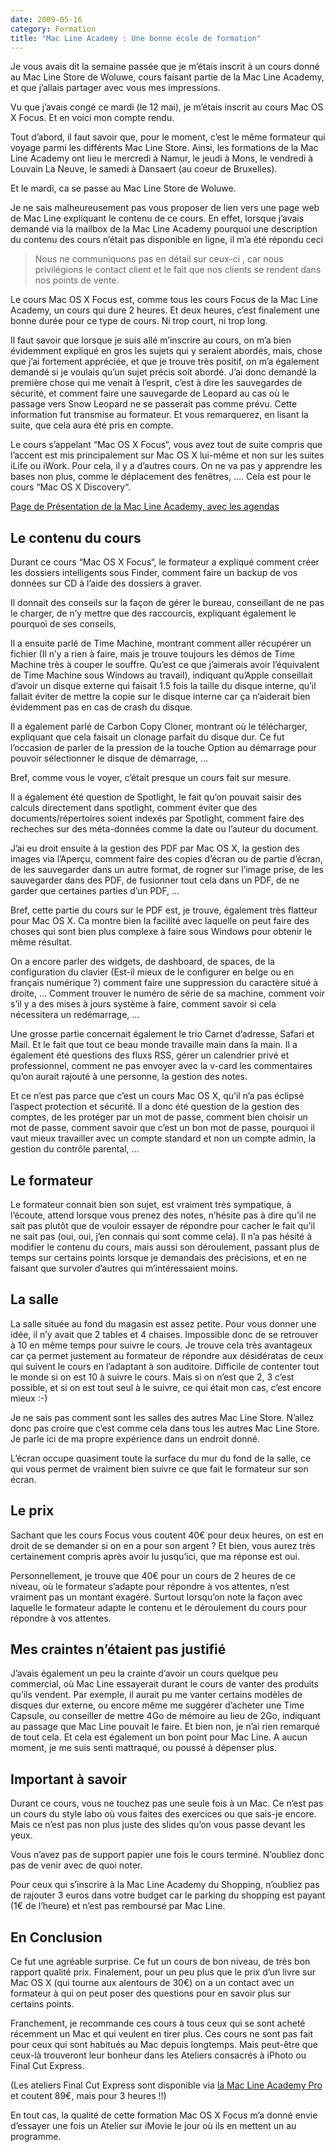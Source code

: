 ```yaml
---
date: 2009-05-16
category: Formation
title: "Mac Line Academy : Une bonne école de formation"
---
```


Je vous avais dit la semaine passée que je m’étais inscrit à un cours donné au Mac Line Store de Woluwe, cours faisant partie de la Mac Line Academy, et que j’allais partager avec vous mes impressions.

Vu que j’avais congé ce mardi (le 12 mai), je m’étais inscrit au cours Mac OS X Focus. Et en voici mon compte rendu.

Tout d’abord, il faut savoir que, pour le moment, c’est le même formateur qui voyage parmi les différents Mac Line Store.
Ainsi, les formations de la Mac Line Academy ont lieu le mercredi à Namur, le jeudi à Mons, le vendredi à Louvain La Neuve, le samedi à Dansaert (au coeur de Bruxelles).

Et le mardi, ca se passe au Mac Line Store de Woluwe.

Je ne sais malheureusement pas vous proposer de lien vers une page web de Mac Line expliquant le contenu de ce cours.  En effet, lorsque j’avais demandé via la mailbox de la Mac Line Academy pourquoi une description du contenu des cours n’était pas disponible en ligne, il m’a été répondu ceci

> Nous ne communiquons pas en détail sur ceux-ci , car nous privilégions le contact client et le fait que nos clients se rendent dans nos points de vente.

Le cours Mac OS X Focus est, comme tous les cours Focus de la Mac Line Academy, un cours qui dure 2 heures.
Et deux heures, c’est finalement une bonne durée pour ce type de cours. Ni trop court, ni trop long.

Il faut savoir que lorsque je suis allé m’inscrire au cours, on m’a bien évidemment expliqué en gros les sujets qui y seraient abordés, mais, chose que j’ai fortement appréciée, et que je trouve très positif, on m’a également demandé si je voulais qu’un sujet précis soit abordé. J’ai donc demandé la première chose qui me venait à l’esprit, c’est à dire les sauvegardes de sécurité, et comment faire une sauvegarde de Leopard au cas où le passage vers Snow Leopard ne se passerait pas comme prévu. Cette information fut transmise au formateur. Et vous remarquerez, en lisant la suite, que cela aura été pris en compte.

Le cours s’appelant “Mac OS X Focus“, vous avez tout de suite compris que l’accent est mis principalement sur Mac OS X lui-même et non sur les suites iLife ou iWork. Pour cela, il y a d’autres cours. On ne va pas y apprendre les bases non plus, comme le déplacement des fenêtres, …. Cela est pour le cours “Mac OS X Discovery“.

[Page de Présentation de la Mac Line Academy, avec les agendas](https://web.archive.org/web/20160831154324/http://www.macline.be/home/index.php?option=com_content&task=view&id=337&Itemid=1233)


## Le contenu du cours

Durant ce cours “Mac OS X Focus“, le formateur a expliqué comment créer les dossiers intelligents sous Finder, comment faire un backup de vos données sur CD à l’aide des dossiers à graver.

Il donnait des conseils sur la façon de gérer le bureau, conseillant de ne pas le charger, de n’y mettre que des raccourcis, expliquant également le pourquoi de ses conseils,

Il a ensuite parlé de Time Machine, montrant comment aller récupérer un fichier (Il n’y a rien à faire, mais je trouve toujours les démos de Time Machine très à couper le souffre. Qu’est ce que j’aimerais avoir l’équivalent de Time Machine sous Windows au travail), indiquant qu’Apple conseillait d’avoir un disque externe qui faisait 1.5 fois la taille du disque interne, qu’il fallait éviter de mettre la copie sur le disque interne car ça n’aiderait bien évidemment pas en cas de crash du disque.

Il a également parlé de Carbon Copy Cloner, montrant où le télécharger, expliquant que cela faisait un clonage parfait du disque dur.
Ce fut l’occasion de parler de la pression de la touche Option au démarrage pour pouvoir sélectionner le disque de démarrage, …

Bref, comme vous le voyer, c’était presque un cours fait sur mesure.

Il a également été question de Spotlight, le fait qu’on pouvait saisir des calculs directement dans spotlight, comment éviter que des documents/répertoires soient indexés par Spotlight, comment faire des recheches sur des méta-données comme la date ou l’auteur du document.

J’ai eu droit ensuite à la gestion des PDF par Mac OS X, la gestion des images via l’Aperçu, comment faire des copies d’écran ou de partie d’écran, de les sauvegarder dans un autre format, de rogner sur l’image prise, de les sauvegarder dans des PDF, de fusionner tout cela dans un PDF, de ne garder que certaines parties d’un PDF, …

Bref, cette partie du cours sur le PDF est, je trouve, également très flatteur pour Mac OS X. Ca montre bien la facilité avec laquelle on peut faire des choses qui sont bien plus complexe à faire sous Windows pour obtenir le même résultat.

On a encore parler des widgets, de dashboard, de spaces, de la configuration du clavier (Est-il mieux de le configurer en belge ou en français numérique ?) comment faire une suppression du caractère situé à droite, …
Comment trouver le numéro de série de sa machine, comment voir s’il y a des mises à jours système à faire, comment savoir si cela nécessitera un redémarrage, …

Une grosse partie concernait également le trio Carnet d’adresse, Safari et Mail. Et le fait que tout ce beau monde travaille main dans la main.
Il a également été questions des fluxs RSS, gérer un calendrier privé et professionnel, comment ne pas envoyer avec la v-card les commentaires qu’on aurait rajouté à une personne, la gestion des notes.

Et ce n’est pas parce que c’est un cours Mac OS X, qu’il n’a pas éclipsé l’aspect protection et sécurité. Il a donc été question de la gestion des comptes, de les protéger par un mot de passe, comment bien choisir un mot de passe, comment savoir que c’est un bon mot de passe, pourquoi il vaut mieux travailler avec un compte standard et non un compte admin, la gestion du contrôle parental, …

## Le formateur

Le formateur connait bien son sujet, est vraiment très sympatique, à l’écoute, attend lorsque vous prenez des notes, n’hésite pas à dire qu’il ne sait pas plutôt que de vouloir essayer de répondre pour cacher le fait qu’il ne sait pas (oui, oui, j’en connais qui sont comme cela). Il n’a pas hésité à modifier le contenu du cours, mais aussi son déroulement, passant plus de temps sur certains points lorsque je demandais des précisions, et en ne faisant que survoler d’autres qui m’intéressaient moins.


## La salle

La salle située au fond du magasin est assez petite. Pour vous donner une idée, il n’y avait que 2 tables et 4 chaises. Impossible donc de se retrouver à 10 en même temps pour  suivre le cours. Je trouve cela très avantageux car ça permet justement au formateur de répondre aux désidératas de ceux qui suivent le cours en l’adaptant à son auditoire. Difficile de contenter tout le monde si on est 10 à suivre le cours.  Mais si on n’est que 2, 3 c’est possible, et si on est tout seul à le suivre, ce qui était mon cas, c’est encore mieux :-)

Je ne sais pas comment sont les salles des autres Mac Line Store. N’allez donc pas croire que c’est comme cela dans tous les autres Mac Line Store. Je parle ici de ma propre expérience dans un endroit donné.

L’écran occupe quasiment toute la surface du mur du fond de la salle, ce qui vous permet de vraiment bien suivre ce que fait le formateur sur son écran.

## Le prix

Sachant que les cours Focus vous coutent 40€ pour deux heures, on est en droit de se demander si on en a pour son argent ?
Et bien, vous aurez très certainement compris après avoir lu jusqu’ici, que ma réponse est oui.

Personnellement, je trouve que 40€ pour un cours de 2 heures de ce niveau, où le formateur s’adapte pour répondre  à vos attentes,  n’est vraiment pas un montant exagéré. Surtout lorsqu’on note la façon avec laquelle le formateur adapte le contenu et le déroulement du cours pour répondre à vos attentes.

## Mes craintes n’étaient pas justifié

J’avais également un peu la crainte d’avoir un cours quelque peu commercial, où Mac Line essayerait durant le cours de vanter des produits qu’ils vendent. Par exemple, il aurait pu me vanter certains modèles de disques dur externe, ou encore même me suggérer d’acheter une Time Capsule, ou conseiller de mettre 4Go de mémoire au lieu de 2Go, indiquant au passage que Mac Line pouvait le faire.
Et bien non, je n’ai rien remarqué de tout cela. Et cela est également un bon point pour Mac Line. A aucun moment, je me suis senti mattraqué, ou poussé à dépenser plus.

## Important à savoir

Durant ce cours, vous ne touchez pas une seule fois à un Mac. Ce n’est pas un cours du style labo où vous faites des exercices ou que sais-je encore. Mais ce n’est pas non plus juste des slides qu’on vous passe devant les yeux.

Vous n’avez pas de support papier  une fois le cours terminé. N’oubliez donc pas de venir avec de quoi noter.

Pour ceux qui s’inscrire à la Mac Line Academy du Shopping, n’oubliez pas de rajouter 3 euros dans votre budget car le parking du shopping est payant (1€ de l’heure) et n’est pas remboursé par Mac Line.

## En Conclusion

Ce fut une agréable surprise. Ce fut un cours de bon niveau, de très bon rapport qualité prix. Finalement, pour un peu plus que le prix d’un livre sur Mac OS X (qui tourne aux alentours de 30€) on a un contact avec un formateur à qui on peut poser des questions pour en savoir plus sur certains points.

Franchement, je recommande ces cours à tous ceux qui se sont acheté récemment un Mac et qui veulent en tirer plus. Ces cours ne sont pas fait pour ceux qui sont habitués au Mac depuis longtemps. Mais peut-être que ceux-là trouveront leur bonheur dans les Ateliers consacrés à iPhoto ou Final Cut Express.

(Les ateliers Final Cut Express sont disponible via [la Mac Line Academy Pro][AP] et coutent 89€, mais pour 3 heures !!)

En tout cas, la qualité de cette formation Mac OS X Focus m’a donné envie d’essayer une fois un Atelier sur iMovie le jour où ils en mettent un au programme.

[AP]: https://web.archive.org/web/20160831154324/http://www.macline.be/home/index.php?option=com_content&task=view&id=347&Itemid=1248


